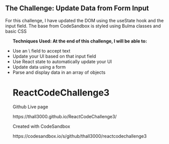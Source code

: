 
<h2>The Challenge: Update Data from Form Input</h2>
<p>For this challenge, I have updated the DOM using the useState hook and the input field. The base from CodeSandbox is styled using Bulma classes and basic CSS</p>

<ul><strong>Techniques Used: At the end of this challenge, I will be able to:</strong></p>

<li>Use an \<input\> field to accept text</li>
<li>Update your UI based on that input field</li>
<li>Use React state to automatically update your UI</li>
<li>Update data using a form</li>
<li>Parse and display data in an array of objects</li>

# ReactCodeChallenge3
<p>Github Live page</p>
https://thall3000.github.io/ReactCodeChallenge3/

<p>Created with CodeSandbox</p>
https://codesandbox.io/s/github/thall3000/reactcodechallenge3
